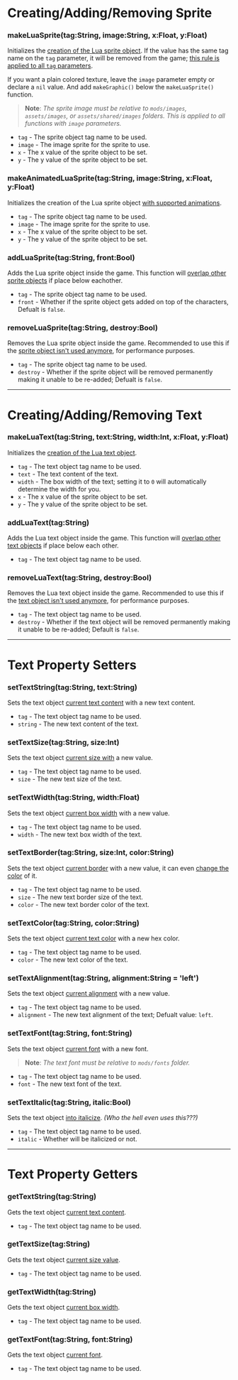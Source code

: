 # Creating/Adding/Removing Sprite
### makeLuaSprite(tag:String, image:String, x:Float, y:Float)
Initializes the <ins>creation of the Lua sprite object</ins>. If the value has the same tag name on the `tag` parameter, it will be removed from the game; <ins>this rule is applied to all `tag` parameters</ins>.

If you want a plain colored texture, leave the `image` parameter empty or declare a `nil` value. And add `makeGraphic()` below the `makeLuaSprite()` function.

> **Note**: _The sprite image must be relative to `mods/images`, `assets/images`, or `assets/shared/images` folders. This is applied to all functions with `image` parameters._

- `tag` - The sprite object tag name to be used.
- `image` - The image sprite for the sprite to use.
- `x` - The x value of the sprite object to be set.
- `y` - The y value of the sprite object to be set.

### makeAnimatedLuaSprite(tag:String, image:String, x:Float, y:Float)
Initializes the creation of the Lua sprite object <ins>with supported animations</ins>.

- `tag` - The sprite object tag name to be used.
- `image` - The image sprite for the sprite to use.
- `x` - The x value of the sprite object to be set.
- `y` - The y value of the sprite object to be set.

### addLuaSprite(tag:String, front:Bool)
Adds the Lua sprite object inside the game. This function will <ins>overlap other sprite objects</ins> if place below eachother.

- `tag` - The sprite object tag name to be used.
- `front` - Whether if the sprite object gets added on top of the characters, Defualt is `false`.

### removeLuaSprite(tag:String, destroy:Bool)
Removes the Lua sprite object inside the game. Recommended to use this if the <ins>sprite object isn't used anymore</ins>, for performance purposes.

- `tag` - The sprite object tag name to be used.
- `destroy` - Whether if the sprite object will be removed permanently making it unable to be re-added; Defualt is `false`.

***

# Creating/Adding/Removing Text
### makeLuaText(tag:String, text:String, width:Int, x:Float, y:Float)
Initializes the <ins>creation of the Lua text object</ins>.

- `tag` - The text object tag name to be used.
- `text` - The text content of the text.
- `width` - The box width of the text; setting it to `0` will automatically determine the width for you.
- `x` - The x value of the sprite object to be set.
- `y` - The y value of the sprite object to be set.

### addLuaText(tag:String)
Adds the Lua text object inside the game. This function will <ins>overlap other text objects</ins> if place below each other.

- `tag` - The text object tag name to be used.

### removeLuaText(tag:String, destroy:Bool)
Removes the Lua text object inside the game. Recommended to use this if the <ins>text object isn't used anymore</ins>, for performance purposes.

- `tag` - The text object tag name to be used.
- `destroy` - Whether if the text object will be removed permanently making it unable to be re-added; Default is `false`.

***

# Text Property Setters
### setTextString(tag:String, text:String)
Sets the text object <ins>current text content</ins> with a new text content.

- `tag` - The text object tag name to be used.
- `string` - The new text content of the text.

### setTextSize(tag:String, size:Int)
Sets the text object <ins>current size with</ins> a new value.

- `tag` - The text object tag name to be used.
- `size` - The new text size of the text.

### setTextWidth(tag:String, width:Float)
Sets the text object <ins>current box width</ins> with a new value.

- `tag` - The text object tag name to be used.
- `width` - The new text box width of the text.

### setTextBorder(tag:String, size:Int, color:String)
Sets the text object <ins>current border</ins> with a new value, it can even <ins>change the color</ins> of it.

- `tag` - The text object tag name to be used.
- `size` - The new text border size of the text.
- `color` - The new text border color of the text.

### setTextColor(tag:String, color:String)
Sets the text object <ins>current text color</ins> with a new hex color.

- `tag` - The text object tag name to be used.
- `color` - The new text color of the text.

### setTextAlignment(tag:String, alignment:String = 'left')
Sets the text object <ins>current alignment</ins> with a new value.

- `tag` - The text object tag name to be used.
- `alignment` - The new text alignment of the text; Defualt value: `left`.

### setTextFont(tag:String, font:String)
Sets the text object <ins>current font</ins> with a new font.

> **Note**: _The text font must be relative to `mods/fonts` folder._

- `tag` - The text object tag name to be used.
- `font` - The new text font of the text.

### setTextItalic(tag:String, italic:Bool)
Sets the text object <ins>into italicize</ins>. _(Who the hell even uses this???)_

- `tag` - The text object tag name to be used.
- `italic` - Whether will be italicized or not.

***

# Text Property Getters
### getTextString(tag:String)
Gets the text object <ins>current text content</ins>.

- `tag` - The text object tag name to be used.

### getTextSize(tag:String)
Gets the text object <ins>current size value</ins>.

- `tag` - The text object tag name to be used.

### getTextWidth(tag:String)
Gets the text object <ins>current box width</ins>.

- `tag` - The text object tag name to be used.

### getTextFont(tag:String, font:String)
Gets the text object <ins>current font</ins>.

- `tag` - The text object tag name to be used.